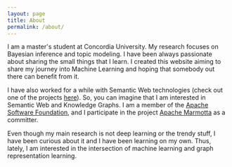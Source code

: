 ```yaml
---
layout: page
title: About
permalink: /about/
---
```


I am a master's student at Concordia University. My research focuses on Bayesian inference and topic modeling. I have been always passionate about sharing the small things that I learn. I created this website aiming to share my journey into Machine Learning and hoping that somebody out there can benefit from it.

I have also worked for a while with Semantic Web technologies (check out one of the projects [here](https://redi.cedia.edu.ec/)). So, you can imagine that I am interested in Semantic Web and Knowledge Graphs. I am a member of the [Apache Software Foundation](https://www.apache.org/), and I participate in the project [Apache Marmotta](http://marmotta.apache.org/) as a committer.

Even though my main research is not deep learning or the trendy stuff, I have been curious about it and I have been learning on my own. Thus, lately, I am interested in the intersection of machine learning and graph representation learning.

